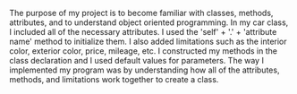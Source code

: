 The purpose of my project is to become familiar with classes, methods, attributes, and to understand object oriented programming. In my car class, I included all of the necessary attributes. I used the 'self' + '.' + 'attribute name' method to initialize them. I also added limitations such as the interior color, exterior color, price, mileage, etc. I constructed my methods in the class declaration and I used default values for parameters. The way I implemented my program was by understanding how all of the attributes, methods, and limitations work together to create a class. 

